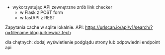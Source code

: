 * wykorzystując API zewnętrzne zrób link checker
  * w Flask z POST form
  * w fastAPI z REST

Zapytania cache w sqlite lokalnie.
API: https://urlscan.io/api/v1/search/?q=filename:blog.jurkiewicz.tech

dla chętnych: dodaj wyświetlenie podglądu strony lub odpowiedni endpoint api